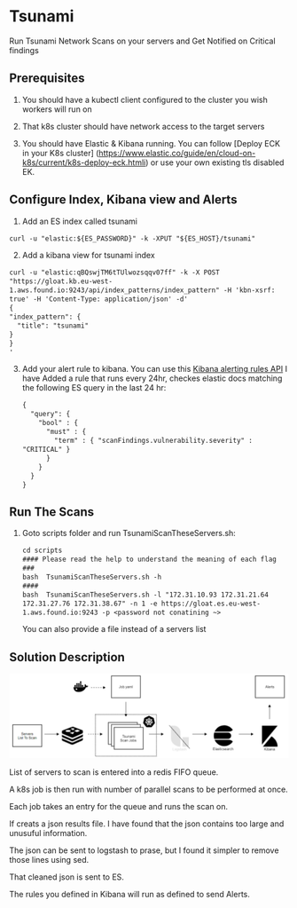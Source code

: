 # Tsunami

Run Tsunami Network Scans on your servers and Get Notified on Critical findings

## Prerequisites

 1. You should have a kubectl client configured to the cluster you wish workers will run on

 1. That k8s cluster should have network access to the target servers

 1. You should have Elastic & Kibana running. You can follow [Deploy ECK in your K8s cluster] (https://www.elastic.co/guide/en/cloud-on-k8s/current/k8s-deploy-eck.htmli) or use your own existing tls disabled EK.

## Configure Index, Kibana view and Alerts

 1. Add an ES index called tsunami
   ```
   curl -u "elastic:${ES_PASSWORD}" -k -XPUT "${ES_HOST}/tsunami"
   ```

 2. Add a kibana view for tsunami index
   ```
   curl -u "elastic:qBQswjTM6tTUlwozsqqv07ff" -k -X POST "https://gloat.kb.eu-west-1.aws.found.io:9243/api/index_patterns/index_pattern" -H 'kbn-xsrf: true' -H 'Content-Type: application/json' -d'
{
  "index_pattern": {
     "title": "tsunami"
  }
}
'
   ```

 3. Add your alert rule to kibana. You can use this [Kibana alerting rules API](https://www.elastic.co/guide/en/kibana/current/create-rule-api.html)
    I have Added a rule that runs every 24hr, checkes elastic docs matching the following ES query in the last 24 hr:
    ```
    {
      "query": {
        "bool" : {
          "must" : {
            "term" : { "scanFindings.vulnerability.severity" : "CRITICAL" }
          }
        }
      }
    }
    ```

## Run The Scans
 1.  Goto scripts folder and run TsunamiScanTheseServers.sh:

     ```
     cd scripts
     #### Please read the help to understand the meaning of each flag ###
     bash  TsunamiScanTheseServers.sh -h
     ####
     bash  TsunamiScanTheseServers.sh -l "172.31.10.93 172.31.21.64 172.31.27.76 172.31.38.67" -n 1 -e https://gloat.es.eu-west-1.aws.found.io:9243 -p <password not conatining ~>
     ```

     You can also provide a file instead of a servers list

## Solution Description

![alt text](https://github.com/KarenJoseph/tsunami-security-scanner/blob/master/pics/diamgram.PNG?raw=true)

List of servers to scan is entered into a redis FIFO queue.

A k8s job is then run with number of parallel scans to be performed at once.

Each job takes an entry for the queue and runs the scan on.

If creats a json results file. I have found that the json contains too large and unusuful information.

The json can be sent to logstash to prase, but I found it simpler to remove those lines using sed.

That cleaned json is sent to ES.

The rules you defined in Kibana will run as defined to send Alerts. 
